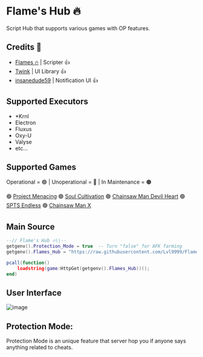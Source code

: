 # Flame's Hub 🔥

Script Hub that supports various games with OP features.

## Credits 👀

- [Flames 🔥](https://discord.com/users/656455297979908106) | Scripter 👍
- [Twink](https://v3rmillion.net/member.php?action=profile&uid=1078854) | UI Library 👍
- [insanedude59](https://github.com/insanedude59) | Notification UI 👍

## Supported Executors

- *Krnl
- Electron
- Fluxus
- Oxy-U
- Valyse
- etc...

## Supported Games

Operational = 🟢 | Unoperational = 🔴 | In Maintenance = 🟠

🟢 [Project Menacing](https://www.roblox.com/games/5910449407/Project-Menacing)
🟢 [Soul Cultivation](https://www.roblox.com/games/12454097560/Soul-Cultivation)
🟢 [Chainsaw Man Devil Heart](https://www.roblox.com/games/11345435986/Chainsaw-Man-Devils-Heart)
🟢 [SPTS Endless](https://www.roblox.com/games/12603365593/SPTS-Endless)
🟢 [Chainsaw Man X](https://www.roblox.com/games/13566086428/KATANA-DEVIL-Chainsaw-Man-X)

## Main Source

```lua
--// Flame's Hub 🔥\\--
getgenv().Protection_Mode = true  -- Turn "false" for AFK farming
getgenv().Flames_Hub = "https://raw.githubusercontent.com/Lvl9999/Flames/main/Source";

pcall(function()
    loadstring(game:HttpGet(getgenv().Flames_Hub))();
end)
```

## User Interface
![image](https://github.com/Lvl9999/Flames/assets/123672448/9250a851-734c-4862-8b99-6506443c307a)

## Protection Mode:
Protection Mode is an unique feature that server hop you if anyone says anything related to cheats.
